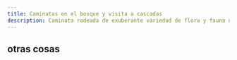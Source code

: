 ```yaml
---
title: Caminatas en el bosque y visita a cascadas
description: Caminata rodeada de exuberante variedad de flora y fauna nativa con la opción de refrescarse en las aguas cristalinas de las cataratas.
---
```


## otras cosas
